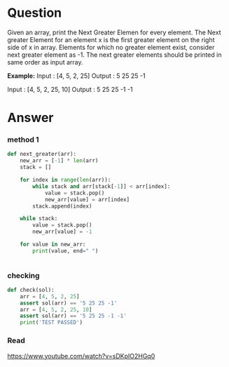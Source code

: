 # Question
Given an array, print the Next Greater Elemen for every element. The Next greater Element for an element x is the first greater element on the right side of x in array. Elements for which no greater element exist, consider next greater element as -1. The next greater elements should be printed in same order as input array.

**Example:**
Input : [4, 5, 2, 25]
Output : 5 25 25 -1

Input : [4, 5, 2, 25, 10] 
Output : 5 25 25 -1 -1 
# Answer
### method 1
```python
def next_greater(arr):
    new_arr = [-1] * len(arr)
    stack = []

    for index in range(len(arr)):
        while stack and arr[stack[-1]] < arr[index]:
            value = stack.pop()
            new_arr[value] = arr[index]
        stack.append(index)

    while stack:
        value = stack.pop()
        new_arr[value] = -1

    for value in new_arr:
        print(value, end=" ")
        
```

### checking
```python
def check(sol):
    arr = [4, 5, 2, 25]
    assert sol(arr) == '5 25 25 -1'
    arr = [4, 5, 2, 25, 10]
    assert sol(arr) == '5 25 25 -1 -1'
    print('TEST PASSED')
```

### Read
https://www.youtube.com/watch?v=sDKpIO2HGq0
